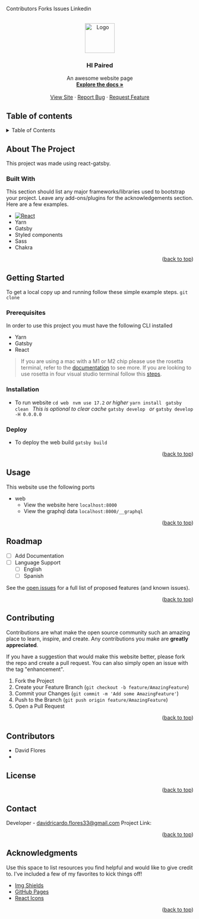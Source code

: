 <a name="readme-top"></a>
<!-- README FILE EDITED USING https://stackedit.io/ -->

Contributors
Forks
Issues
Linkedin

<!-- PROJECT LOGO -->
<br />
<div align="center">
  <a href="https://github.com/othneildrew/Best-README-Template">
    <img src="" alt="Logo" width="80" height="80">
  </a>

  <h3 align="center">HI Paired</h3>

  <p align="center">
    An awesome website page
    <br />
    <a href="/"><strong>Explore the docs »</strong></a>
    <br />
    <br />
    <a href="/">View Site</a>
    ·
    <a href="">Report Bug</a>
    ·
    <a href="">Request Feature</a>
  </p>
</div>



## Table of contents
<details>
  <summary>Table of Contents</summary>
  <ol>
    <li>
      <a href="#about-the-project">About The Project</a>
      <ul>
        <li><a href="#built-with">Built With</a></li>
      </ul>
    </li>
    <li>
      <a href="#getting-started">Getting Started</a>
      <ul>
        <li><a href="#prerequisites">Prerequisites</a></li>
        <li><a href="#installation">Installation</a></li>
        <li><a href="#deploy">Deploy</a></li>
      </ul>
    </li>
    <li><a href="#usage">Usage</a></li>
    <li><a href="#roadmap">Roadmap</a></li>
    <li><a href="#contributing">Contributing</a></li>
    <li><a href="#contributors">Contributors</a></li>
    <li><a href="#license">License</a></li>
    <li><a href="#contact">Contact</a></li>
    <li><a href="#acknowledgments">Acknowledgments</a></li>
  </ol>
</details>

## About The Project

This project was made using react-gatsby.

### Built With

This section should list any major frameworks/libraries used to bootstrap your project. Leave any add-ons/plugins for the acknowledgements section. Here are a few examples.

* [![React][React.js]][React-url]
* Yarn
* Gatsby
* Styled components
* Sass
* Chakra

<p align="right">(<a href="#readme-top">back to top</a>)</p>

## Getting Started

To get a local copy up and running follow these simple example steps.
  ``` git clone   ```
  
### Prerequisites
In order to use this project you must have the following CLI installed

* Yarn
 ```  ```
* Gatsby
 ```  ```
* React
 ```  ```

> If you are using a mac with a M1 or M2 chip please use the rosetta terminal, refer to the [documentation](https://support.apple.com/en-us/HT211861) to see more.
> If you are looking to use rosetta in four visual studio terminal follow this [steps](https://dev.to/markwitt_me/creating-a-custom-vscode-terminal-profile-for-using-rosetta-on-an-m1-mac-apple-silicon-2gb2).

### Installation
  * To run website
  ``` cd web  ```
  ``` nvm use 17.2 ``` _or higher_
  ``` yarn install  ```
  ``` gatsby clean  ``` _This is optional to clear cache_
  ``` gatsby develop  ``` _or_ ``` gatsby develop -H 0.0.0.0  ```
  
### Deploy
  * To deploy the web build
  ``` gatsby build  ```
  
<p align="right">(<a href="#readme-top">back to top</a>)</p>

## Usage

This website use the following ports
* web
	* View the website here
	``` localhost:8000  ```
	* View the graphql data
	``` localhost:8000/__graphql  ```

<p align="right">(<a href="#readme-top">back to top</a>)</p>



<!-- ROADMAP -->
## Roadmap

- [ ] Add Documentation
- [ ] Language Support
    - [ ] English
    - [ ] Spanish

See the [open issues]() for a full list of proposed features (and known issues).

<p align="right">(<a href="#readme-top">back to top</a>)</p>



<!-- CONTRIBUTING -->
## Contributing

Contributions are what make the open source community such an amazing place to learn, inspire, and create. Any contributions you make are **greatly appreciated**.

If you have a suggestion that would make this website better, please fork the repo and create a pull request. You can also simply open an issue with the tag "enhancement".

1. Fork the Project
2. Create your Feature Branch (`git checkout -b feature/AmazingFeature`)
3. Commit your Changes (`git commit -m 'Add some AmazingFeature'`)
4. Push to the Branch (`git push origin feature/AmazingFeature`)
5. Open a Pull Request

<p align="right">(<a href="#readme-top">back to top</a>)</p>

## Contributors
- David Flores
- 
## License


<p align="right">(<a href="#readme-top">back to top</a>)</p>



<!-- CONTACT -->
## Contact

Developer - davidricardo.flores33@gmail.com
Project Link: 

<p align="right">(<a href="#readme-top">back to top</a>)</p>

## Acknowledgments

Use this space to list resources you find helpful and would like to give credit to. I've included a few of my favorites to kick things off!

* [Img Shields](https://shields.io)
* [GitHub Pages](https://pages.github.com)
* [React Icons](https://react-icons.github.io/react-icons/search)

<p align="right">(<a href="#readme-top">back to top</a>)</p>



<!-- MARKDOWN LINKS & IMAGES -->
<!-- https://www.markdownguide.org/basic-syntax/#reference-style-links -->

[Next.js]: https://img.shields.io/badge/next.js-000000?style=for-the-badge&logo=nextdotjs&logoColor=white
[Next-url]: https://nextjs.org/
[React.js]: https://img.shields.io/badge/React-20232A?style=for-the-badge&logo=react&logoColor=61DAFB
[React-url]: https://reactjs.org/